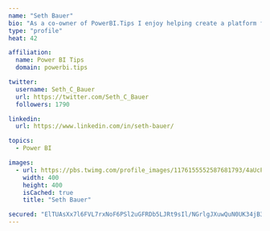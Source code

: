 ```yaml
---
name: "Seth Bauer"
bio: "As a co-owner of PowerBI.Tips I enjoy helping create a platform for new and advanced users alike to learn and expand their skills and get the most out of Power BI."
type: "profile"
heat: 42

affiliation:
  name: Power BI Tips
  domain: powerbi.tips

twitter:
  username: Seth_C_Bauer
  url: https://twitter.com/Seth_C_Bauer
  followers: 1790

linkedin:
  url: https://www.linkedin.com/in/seth-bauer/

topics:
  - Power BI

images:
  - url: https://pbs.twimg.com/profile_images/1176155552587681793/4aUcPKoe_400x400.jpg
    width: 400
    height: 400
    isCached: true
    title: "Seth Bauer"

secured: "ElTUAsXx7l6FVL7rxNoF6PSl2uGFRDb5LJRt9sIl/NGrlgJXuwQuN0UK34jB38Mcnm393Fkezmt7aAIauiELGpu+i3LkqBwsiO0k/qpQY+3Pmlljchz+Fs03IvSL7vg6vHVpng5XKAloRPne+wM0Iw5zLvOZWJfmzSikK7xYkVELD4kMEqKT/kqdXxLqyKFDZ9H17cb5WPlQwx0UCBeQDbmYBP6X8wPxBHtjx4/LAzCwXd5gUICyz9B9kYuoey7MX7sEk3wFL5nDUjKcdnYpCrk4+Aff2n5SWipd9QI4MyovWmGq2FmXrsShDD266m/qnYKACIdIF5Vv6R6HVnnOSIyQsCfMHUPqyq+ZSDofKVVZRIcxETAN5xGuv5ShAWWdEbpAUne7lYtJi6CEVmHk+yiHjqKf5gxKUq4Xx2rZ/3c=;8BOTidIKjno7EkcnM1jiDg=="
---
```


